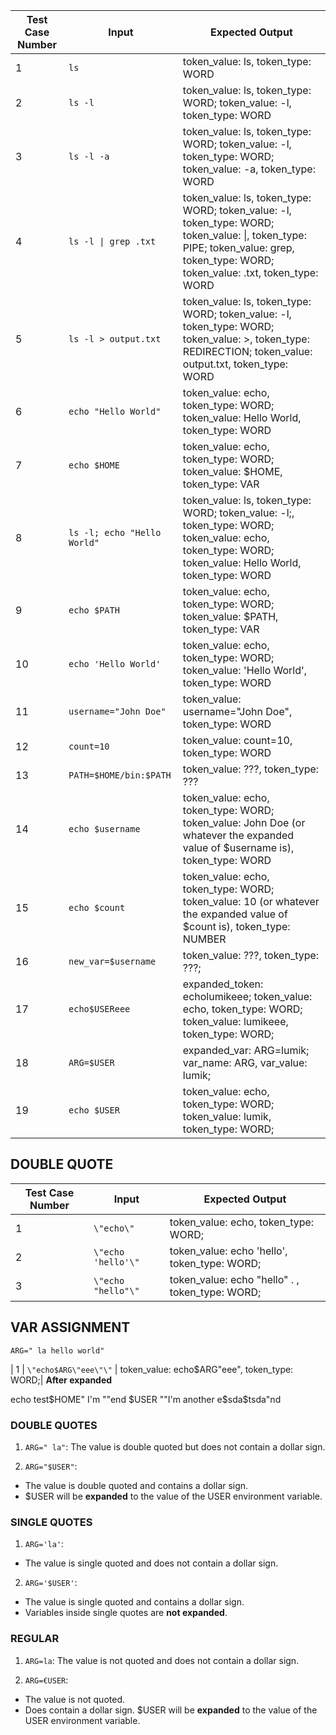 | Test Case Number | Input | Expected Output |
| --- | --- | --- |
| 1 | `ls` | token_value: ls, token_type: WORD |
| 2 | `ls -l` | token_value: ls, token_type: WORD; token_value: -l, token_type: WORD |
| 3 | `ls -l -a` | token_value: ls, token_type: WORD; token_value: -l, token_type: WORD; token_value: -a, token_type: WORD |
| 4 | `ls -l \| grep .txt` | token_value: ls, token_type: WORD; token_value: -l, token_type: WORD; token_value: \|, token_type: PIPE; token_value: grep, token_type: WORD; token_value: .txt, token_type: WORD |
| 5 | `ls -l > output.txt` | token_value: ls, token_type: WORD; token_value: -l, token_type: WORD; token_value: >, token_type: REDIRECTION; token_value: output.txt, token_type: WORD |
| 6 | `echo "Hello World"` | token_value: echo, token_type: WORD; token_value: Hello World, token_type: WORD |
| 7 | `echo $HOME` | token_value: echo, token_type: WORD; token_value: $HOME, token_type: VAR |
| 8 | `ls -l; echo "Hello World"` | token_value: ls, token_type: WORD; token_value: -l;, token_type: WORD; token_value: echo, token_type: WORD; token_value: Hello World, token_type: WORD |
| 9 | `echo $PATH` | token_value: echo, token_type: WORD; token_value: $PATH, token_type: VAR|
| 10 | `echo 'Hello World'`	| token_value: echo, token_type: WORD; token_value: 'Hello World', token_type: WORD | 
| 11 | `username="John Doe"` | token_value: username="John Doe", token_type: WORD |
| 12 | `count=10` | token_value: count=10, token_type: WORD |
| 13 | `PATH=$HOME/bin:$PATH` | token_value: ???, token_type: ??? |
| 14 | `echo $username` | token_value: echo, token_type: WORD; token_value: John Doe (or whatever the expanded value of $username is), token_type: WORD|
| 15 | `echo $count` | token_value: echo, token_type: WORD; token_value: 10 (or whatever the expanded value of $count is), token_type: NUMBER |
| 16 | `new_var=$username` | token_value: ???, token_type: ???;|
| 17 | `echo$USEReee` | expanded_token: echolumikeee; token_value: echo, token_type: WORD; token_value: lumikeee, token_type: WORD;|
| 18 | `ARG=$USER` | expanded_var: ARG=lumik; var_name: ARG, var_value: lumik;|
| 19 | `echo $USER` | token_value: echo, token_type: WORD; token_value: lumik, token_type: WORD;|

## DOUBLE QUOTE

| Test Case Number | Input | Expected Output |
| --- | --- | --- |
| 1 | `\"echo\"` | token_value: echo, token_type: WORD;|
| 2 | `\"echo 'hello'\"` | token_value: echo 'hello', token_type: WORD;| -> RETOKENIZE
| 3 | `\"echo "hello"\"` | token_value: echo "hello" . , token_type: WORD;|

## VAR ASSIGNMENT

`ARG=" la hello world"`

| 1 | `\"echo$ARG\"eee\"\"` | token_value: echo$ARG"eee", token_type: WORD;|
**After expanded**

echo test$HOME" I'm ""end $USER ""I'm another e$sda$tsda"nd

### DOUBLE QUOTES

1. `ARG=" la"`: The value is double quoted but does not contain a dollar sign. 

2. `ARG="$USER"`: 
- The value is double quoted and contains a dollar sign.
- $USER will be **expanded** to the value of the USER environment variable.

### SINGLE QUOTES

1. `ARG='la'`: 
- The value is single quoted and does not contain a dollar sign.

2. `ARG='$USER'`: 
- The value is single quoted and contains a dollar sign. 
- Variables inside single quotes are **not expanded**.

### REGULAR 

1. `ARG=la`: The value is not quoted and does not contain a dollar sign.

2. `ARG=€USER`: 
- The value is not quoted.
- Does contain a dollar sign. $USER will be **expanded** to the value of the USER environment variable.


